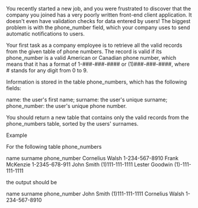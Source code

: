 You recently started a new job, and you were frustrated to discover that the company you joined has a very poorly written front-end client application. It doesn't even have validation checks for data entered by users! The biggest problem is with the phone_number field, which your company uses to send automatic notifications to users.

Your first task as a company employee is to retrieve all the valid records from the given table of phone numbers. The record is valid if its phone_number is a valid American or Canadian phone number, which means that it has a format of 1-###-###-#### or (1)###-###-####, where # stands for any digit from 0 to 9.

Information is stored in the table phone_numbers, which has the following fields:

name: the user's first name;
surname: the user's unique surname;
phone_number: the user's unique phone number.

You should return a new table that contains only the valid records from the phone_numbers table, sorted by the users' surnames.

Example

For the following table phone_numbers

name	    surname	    phone_number
Cornelius	Walsh	    1-234-567-8910
Frank	    McKenzie	1-2345-678-911
John	    Smith	    (1)111-111-1111
Lester	    Goodwin	    (1)-111-111-1111

the output should be

name	    surname	    phone_number
John	    Smith	    (1)111-111-1111
Cornelius	Walsh	    1-234-567-8910
